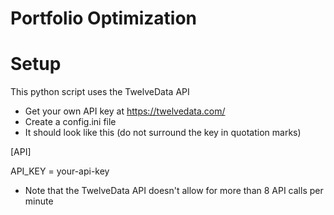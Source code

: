 # Portfolio Optimization

# Setup
This python script uses the TwelveData API
- Get your own API key at https://twelvedata.com/
- Create a config.ini file
- It should look like this (do not surround the key in quotation marks)

[API]

API_KEY = your-api-key

- Note that the TwelveData API doesn't allow for more than 8 API calls per minute


